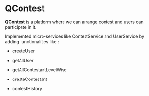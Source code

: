 # QContest
**QContest** is a platform where we can arrange contest and  users can participate in it.

Implemented micro-services like ContestService and UserService by adding functionalities like : 

* createUser

* getAllUser

* getAllContestantLevelWise

* createContestant

* contestHistory
